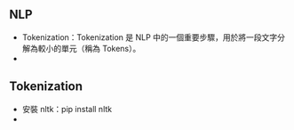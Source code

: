 ## NLP

-   Tokenization：Tokenization 是 NLP 中的一個重要步驟，用於將一段文字分解為較小的單元（稱為 Tokens）。
-

## Tokenization

-   安裝 nltk：pip install nltk
-
